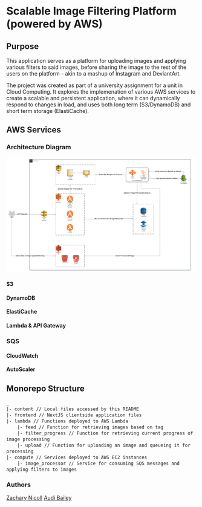 # Scalable Image Filtering Platform (powered by AWS)

## Purpose
This application serves as a platform for uploading images and applying various filters to said images, before sharing the image to the rest of the users on the platform - akin to a mashup of Instagram and DeviantArt.

The project was created as part of a university assignment for a unit in Cloud Computing. It explores the implemenation of various AWS services to create a scalable and persistent application, where it can dynamically respond to changes in load, and uses both long term (S3/DynamoDB) and short term storage (ElastiCache).

## AWS Services

### Architecture Diagram

![Architecture Diagram](./content/architecture_diagram.png)

#### S3

#### DynamoDB

#### ElastiCache

#### Lambda & API Gateway

### SQS

#### CloudWatch

#### AutoScaler

## Monorepo Structure

```
_
|- content // Local files accessed by this README
|- frontend // NextJS clientside application files
|- lambda // Functions deployed to AWS Lambda
    |- feed // Function for retrieving images based on tag
    |- filter_progress // Function for retrieving current progress of image processing
    |- upload // Function for uploading an image and queueing it for processing
|- compute // Services deployed to AWS EC2 instances
    |- image_processor // Service for consuming SQS messages and applying filters to images
```

### Authors
[Zachary Nicoll](https://github.com/zachnicoll)
[Audi Bailey](https://github.com/audibailey)
